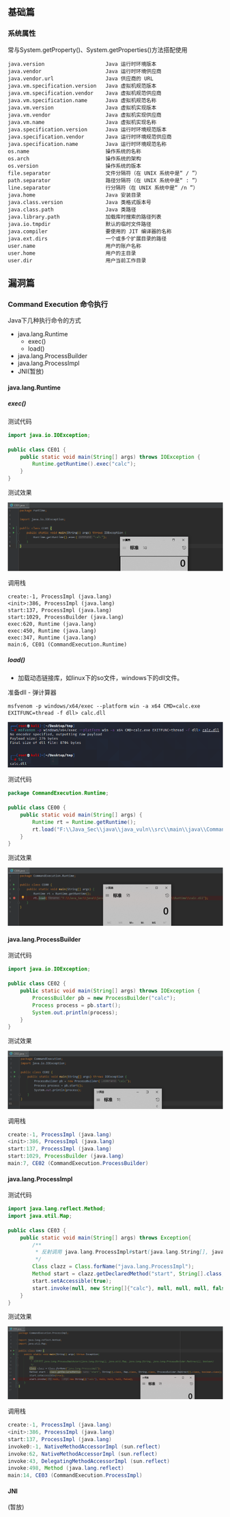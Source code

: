 ## 基础篇
### 系统属性

常与System.getProperty()、System.getProperties()方法搭配使用

```
java.version                    Java 运行时环境版本
java.vendor                     Java 运行时环境供应商
java.vendor.url                 Java 供应商的 URL
java.vm.specification.version   Java 虚拟机规范版本
java.vm.specification.vendor    Java 虚拟机规范供应商
java.vm.specification.name      Java 虚拟机规范名称
java.vm.version                 Java 虚拟机实现版本
java.vm.vendor                  Java 虚拟机实现供应商
java.vm.name                    Java 虚拟机实现名称
java.specification.version      Java 运行时环境规范版本
java.specification.vendor       Java 运行时环境规范供应商
java.specification.name         Java 运行时环境规范名称
os.name                         操作系统的名称
os.arch                         操作系统的架构
os.version                      操作系统的版本
file.separator                  文件分隔符（在 UNIX 系统中是“ / ”）
path.separator                  路径分隔符（在 UNIX 系统中是“ : ”）
line.separator                  行分隔符（在 UNIX 系统中是“ /n ”）
java.home                       Java 安装目录
java.class.version              Java 类格式版本号
java.class.path                 Java 类路径
java.library.path               加载库时搜索的路径列表
java.io.tmpdir                  默认的临时文件路径
java.compiler                   要使用的 JIT 编译器的名称
java.ext.dirs                   一个或多个扩展目录的路径
user.name                       用户的账户名称
user.home                       用户的主目录
user.dir                        用户当前工作目录
```

## 漏洞篇

### Command Execution 命令执行

Java下几种执行命令的方式

- java.lang.Runtime
  - exec()
  - load()
- java.lang.ProcessBuilder
- java.lang.ProcessImpl
- JNI(暂放)

#### java.lang.Runtime

##### exec()

测试代码

```java
import java.io.IOException;

public class CE01 {
    public static void main(String[] args) throws IOException {
        Runtime.getRuntime().exec("calc");
    }
}
```

测试效果

![image-20220119163614488](command%20execution.assets/image-20220119163614488.png)

调用栈

```
create:-1, ProcessImpl (java.lang)
<init>:386, ProcessImpl (java.lang)
start:137, ProcessImpl (java.lang)
start:1029, ProcessBuilder (java.lang)
exec:620, Runtime (java.lang)
exec:450, Runtime (java.lang)
exec:347, Runtime (java.lang)
main:6, CE01 (CommandExecution.Runtime)
```



##### load()

- 加载动态链接库，如linux下的so文件，windows下的dll文件。

准备dll - 弹计算器

```
msfvenom -p windows/x64/exec --platform win -a x64 CMD=calc.exe EXITFUNC=thread -f dll> calc.dll
```

![image-20211108002026565](command%20execution.assets/image-20211108002026565.png)

测试代码

```java
package CommandExecution.Runtime;

public class CE00 {
    public static void main(String[] args) {
        Runtime rt = Runtime.getRuntime();
        rt.load("F:\\Java_Sec\\java\\java_vuln\\src\\main\\java\\CommandExecution\\Runtime\\calc.dll");
    }
}
```

测试效果

![image-20220120170955546](command%20execution.assets/image-20220120170955546.png)

#### java.lang.ProcessBuilder

测试代码

```java
import java.io.IOException;

public class CE02 {
    public static void main(String[] args) throws IOException {
        ProcessBuilder pb = new ProcessBuilder("calc");
        Process process = pb.start();
        System.out.println(process);
    }
}
```

测试效果

![image-20220119164953772](command%20execution.assets/image-20220119164953772.png)

调用栈

```java
create:-1, ProcessImpl (java.lang)
<init>:386, ProcessImpl (java.lang)
start:137, ProcessImpl (java.lang)
start:1029, ProcessBuilder (java.lang)
main:7, CE02 (CommandExecution.ProcessBuilder)
```

#### java.lang.ProcessImpl

测试代码

```java
import java.lang.reflect.Method;
import java.util.Map;

public class CE03 {
    public static void main(String[] args) throws Exception{
        /**
         * 反射调用 java.lang.ProcessImpl#start(java.lang.String[], java.util.Map, java.lang.String, java.lang.ProcessBuilder.Redirect[], boolean)
         */
        Class clazz = Class.forName("java.lang.ProcessImpl");
        Method start = clazz.getDeclaredMethod("start", String[].class, Map.class, String.class, ProcessBuilder.Redirect[].class, boolean.class);
        start.setAccessible(true);
        start.invoke(null, new String[]{"calc"}, null, null, null, false);
    }
}
```

测试效果

![image-20220120171337998](command%20execution.assets/image-20220120171337998.png)



调用栈

```java
create:-1, ProcessImpl (java.lang)
<init>:386, ProcessImpl (java.lang)
start:137, ProcessImpl (java.lang)
invoke0:-1, NativeMethodAccessorImpl (sun.reflect)
invoke:62, NativeMethodAccessorImpl (sun.reflect)
invoke:43, DelegatingMethodAccessorImpl (sun.reflect)
invoke:498, Method (java.lang.reflect)
main:14, CE03 (CommandExecution.ProcessImpl)
```

#### JNI

(暂放)





